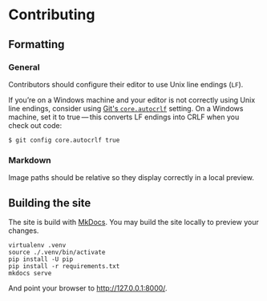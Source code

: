 # Contributing

## Formatting

### General

Contributors should configure their editor to use Unix line endings (`LF`).

If you’re on a Windows machine and your editor is not correctly using Unix line endings,
consider using [Git's `core.autocrlf`](https://git-scm.com/book/en/v2/Customizing-Git-Git-Configuration#_core_autocrlf) setting.
On a Windows machine, set it to true — this converts LF endings into CRLF when you check out code:

    $ git config core.autocrlf true


### Markdown

Image paths should be relative so they display correctly in a local preview.


## Building the site

The site is build with [MkDocs](https://www.mkdocs.org/). You may build the site locally to preview your changes.

    virtualenv .venv
    source ./.venv/bin/activate
    pip install -U pip
    pip install -r requirements.txt
    mkdocs serve

And point your browser to http://127.0.0.1:8000/.
